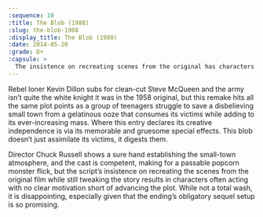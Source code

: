 ```yaml
---
:sequence: 10
:title: The Blob (1988)
:slug: the-blob-1988
:display_title: The Blob (1988)
:date: 2014-05-20
:grade: D+
:capsule: >
  The insistence on recreating scenes from the original has characters acting with no clear motivation short of advancing the plot.
---
```

Rebel loner Kevin Dillon subs for clean-cut Steve McQueen and the army isn’t quite the white knight it was in the 1958 original, but this remake hits all the same plot points as a group of teenagers struggle to save a disbelieving small town from a gelatinous ooze that consumes its victims while adding to its ever-increasing mass. Where this entry declares its creative independence is via its memorable and gruesome special effects. This blob doesn’t just assimilate its victims, it digests them.

Director Chuck Russell shows a sure hand establishing the small-town atmosphere, and the cast is competent, making for a passable popcorn monster flick, but the script’s insistence on recreating the scenes from the original film while still tweaking the story results in characters often acting with no clear motivation short of advancing the plot. While not a total wash, it is disappointing, especially given that the ending’s obligatory sequel setup is so promising.
